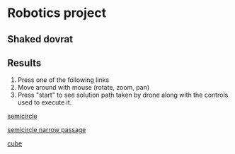 # Robotics project

## Shaked dovrat

## Results

1. Press one of the following links
2. Move around with mouse (rotate, zoom, pan)
3. Press "start" to see solution path taken by drone along with the controls used to execute it.

[semicircle](semicircle.html)

[semicircle narrow passage](semicircle_narrow_passage.html)

[cube](cube.html)


